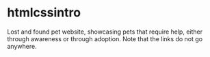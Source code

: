 # htmlcssintro
Lost and found pet website, showcasing pets that require help, either through awareness or through adoption.
Note that the links do not go anywhere.
